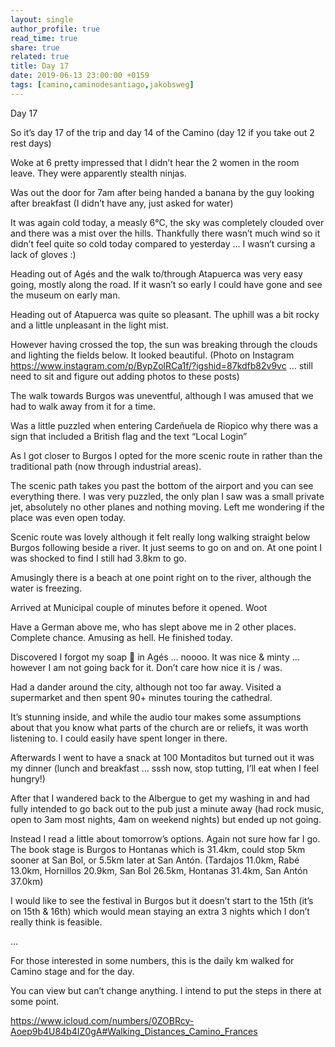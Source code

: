 ```yaml
---
layout: single
author_profile: true
read_time: true
share: true
related: true
title: Day 17
date: 2019-06-13 23:00:00 +0159
tags: [camino,caminodesantiago,jakobsweg]
---
```


Day 17

So it’s day 17 of the trip and day 14 of the Camino (day 12 if you take out 2 rest days)

Woke at 6 pretty impressed that I didn’t hear the 2 women in the room leave. They were apparently stealth ninjas.

Was out the door for 7am after being handed a banana by the guy looking after breakfast (I didn’t have any, just asked for water)

It was again cold today, a measly 6°C, the sky was completely clouded over and there was a mist over the hills. Thankfully there wasn’t much wind so it didn’t feel quite so cold today compared to yesterday … I wasn’t cursing a lack of gloves :)

Heading out of Agés and the walk to/through Atapuerca was very easy going, mostly along the road. If it wasn’t so early I could have gone and see the museum on early man.

Heading out of Atapuerca was quite so pleasant. The uphill was a bit rocky and a little unpleasant in the light mist.

However having crossed the top, the sun was breaking through the clouds and lighting the fields below. It looked beautiful. (Photo on Instagram https://www.instagram.com/p/BypZolRCa1f/?igshid=87kdfb82v9vc … still need to sit and figure out adding photos to these posts) 

The walk towards Burgos was uneventful, although I was amused that we had to walk away from it for a time.

Was a little puzzled when entering Cardeñuela de Riopico why there was a sign that included a British flag and the text “Local Login”

As I got closer to Burgos I opted for the more scenic route in rather than the traditional path (now through industrial areas). 

The scenic path takes you past the bottom of the airport and you can see everything there. I was very puzzled, the only plan I saw was a small private jet, absolutely no other planes and nothing moving. Left me wondering if the place was even open today.

Scenic route was lovely although it felt really long walking straight below Burgos following beside a river. It just seems to go on and on. At one point I was shocked to find I still had 3.8km to go. 

Amusingly there is a beach at one point right on to the river, although the water is freezing. 

Arrived at Municipal couple of minutes before it opened. Woot

Have a German above me, who has slept above me in 2 other places. Complete chance. Amusing as hell.
He finished today.

Discovered I forgot my soap 🧼 in Agés … noooo. It was nice & minty … however I am not going back for it. Don’t care how nice it is / was.

Had a dander around the city, although not too far away. Visited a supermarket and then spent 90+ minutes touring the cathedral. 

It’s stunning inside, and while the audio tour makes some assumptions about that you know what parts of the church are or reliefs, it was worth listening to. I could easily have spent longer in there. 

Afterwards I went to have a snack at 100 Montaditos but turned out it was my dinner (lunch and breakfast … sssh now, stop tutting, I’ll eat when I feel hungry!)

After that I wandered back to the Albergue to get my washing in and had fully intended to go back out to the pub just a minute away (had rock music, open to 3am most nights, 4am on weekend nights) but ended up not going.

Instead I read a little about tomorrow’s options. Again not sure how far I go. The book stage is Burgos to Hontanas which is 31.4km, could stop 5km sooner at San Bol, or 5.5km later at San Antón. (Tardajos 11.0km, Rabé 13.0km, Hornillos 20.9km, San Bol 26.5km, Hontanas 31.4km, San Antón 37.0km)

I would like to see the festival in Burgos but it doesn’t start to the 15th (it’s on 15th & 16th) which would mean staying an extra 3 nights which I don’t really think is feasible.

…

For those interested in some numbers, this is the daily km walked for Camino stage and for the day.

You can view but can’t change anything. I intend to put the steps in there at some point.

https://www.icloud.com/numbers/0ZOBRcy-Aoep9b4U84b4IZ0gA#Walking_Distances_Camino_Frances

